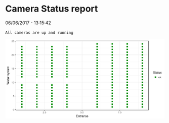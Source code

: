 Camera Status report
================
06/06/2017 - 13:15:42

    All cameras are up and running

![](camreport_files/figure-markdown_github/unnamed-chunk-2-1.png)
